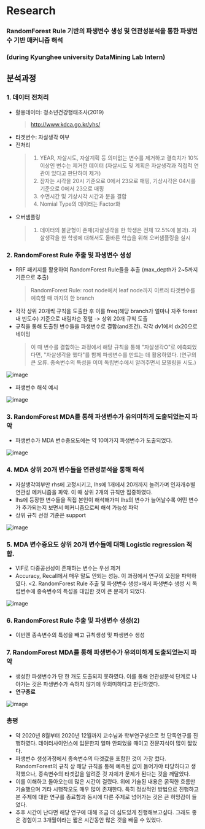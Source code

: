 # Research
### RandomForest Rule 기반의 파생변수 생성 및 연관성분석을 통한 파생변수 기반 매커니즘 해석
### (during Kyunghee university DataMining Lab Intern)

## 분석과정
### 1. 데이터 전처리
 - 활용데이터: 청소년건강행태조사(2019)
   > http://www.kdca.go.kr/yhs/
 - 타겟변수: 자살생각 여부
 - 전처리
   > 1) YEAR, 자살시도, 자살계획 등 의미없는 변수를 제거하고 결측치가 10%이상인 변수는 제거한 데이터 (자살시도 및 계획은 자살생각과 직접적 연관이 있다고 판단하여 제거)
   > 2) 잠자는 시각을 20시 기준으로 0에서 23으로 매핑, 기상시각은 04시를 기준으로 0에서 23으로 매핑
   > 3) 수면시간 및 기상시각 시간과 분을 결합
   > 4) Nomial Type의 데이터는 Factor화
 - 오버샘플링
   > 1) 데이터의 불균형이 존재(자살생각을 한 학생은 전체 12.5%에 불과). 자살생각을 한 학생에 대해서도 올바른 학습을 위해 오버샘플링을 실시
 
### 2. RandomForest Rule 추출 및 파생변수 생성
 - RRF 패키지를 활용하여 RandomForest Rule들을 추출 (max_depth가 2~5까지 기준으로 추출)
   > RandomForest Rule: root node에서 leaf node까지 이르러 타겟변수를 예측할 때 까지의 한 branch
 - 각각 상위 20개씩 규칙을 도출한 후 이를 freq(해당 branch가 얼마나 자주 forest 내 빈도수) 기준으로 내림차순 정렬 -> 상위 20개 규칙 도출
 - 규칙을 통해 도출된 변수들을 파생변수로 결합(and조건). 각각 dv1에서 dx20으로 네이밍
   > 이 때 변수를 결합하는 과정에서 해당 규칙을 통해 "자살생각O"로 예측되었다면, "자살생각을 했다"를 함께 파생변수를 만드는 데 활용하였다. (연구의 큰 오류. 종속변수의 특성을 이미 독립변수에서 알려주면서 모델링을 시도.)

  ![image](https://user-images.githubusercontent.com/28617435/123726930-c6c9b280-d8cb-11eb-9710-39d232b46d45.png)
  
 - 파생변수 해석 예시
 
 ![image](https://user-images.githubusercontent.com/28617435/123726855-aa2d7a80-d8cb-11eb-9a7f-2fbc0a3894fa.png)

### 3. RandomForest MDA를 통해 파생변수가 유의미하게 도출되었는지 파악
 - 파생변수가 MDA 변수중요도에는 약 10여가지 파생변수가 도출되었다.

 ![image](https://user-images.githubusercontent.com/28617435/123726756-74889180-d8cb-11eb-8e86-222db57a5c81.png)


### 4. MDA 상위 20개 변수들을 연관성분석을 통해 해석
 - 자살생각여부만 rhs에 고정시키고, lhs에 1개에서 20개까지 늘려가며 인자개수별 연관성 메커니즘을 파악. 이 때 상위 2개의 규칙만 집중하였다.
 - lhs에 등장한 변수들을 직접 본인이 해석해가며 lhs의 변수가 늘어날수록 어떤 변수가 추가되는지 보면서 메커니즘으로써 해석 가능성 파악
 - 상위 규칙 선정 기준은 support
 
  ![image](https://user-images.githubusercontent.com/28617435/123726613-41460280-d8cb-11eb-84f8-8774f7e452d1.png)


### 5. MDA 변수중요도 상위 20개 변수들에 대해 Logistic regression 적합.
 - VIF로 다중공선성이 존재하는 변수는 우선 제거
 - Accuracy, Recall에서 매우 말도 안되는 성능. 이 과정에서 연구의 오점을 파악하였다. <2. RandomForest Rule 추출 및 파생변수 생성>에서 파생변수 생성 시 독립변수에 종속변수의 특성을 대입한 것이 큰 문제가 되었다. 

![image](https://user-images.githubusercontent.com/28617435/123726980-db0daf80-d8cb-11eb-9a3b-ba2cfdf74b99.png)

### 6. RandomForest Rule 추출 및 파생변수 생성(2)
 - 이번엔 종속변수의 특성을 빼고 규칙생성 및 파생변수 생성

### 7. RandomForest MDA를 통해 파생변수가 유의미하게 도출되었는지 파악
 - 생성한 파생변수가 단 한 개도 도출되지 못하였다. 이를 통해 연관성분석 단계로 나아가는 것은 파생변수가 속하지 않기에 무의미하다고 판단하였다.
 - **연구종료**
 
 ![image](https://user-images.githubusercontent.com/28617435/123727047-f7a9e780-d8cb-11eb-8323-39af862e181c.png)
 
### 총평
 - 약 2020년 8월부터 2020년 12월까지 교수님과 학부연구생으로 첫 단독연구를 진행하였다. 데이터사이언스에 입문한지 얼마 안되었을 때이고 전문지식이 많이 짧았다. 
 - 파생변수 생성과정에서 종속변수의 타겟값을 포함한 것이 가장 컸다. RandomForest의 규칙 상 해당 규칙을 통해 예측된 값이 들어가야 타당하다고 생각했으나, 종속변수의 타겟값을 알려준 것 자체가 문제가 된다는 것을 깨달았다. 
 - 이를 이해하고 돌아오는데 많은 시간이 걸렸다. 위에 기술된 내용은 굵직한 흐름만 기술했으며 기타 시행착오도 매우 많이 존재한다. 특히 정상적인 방법으로 진행하고 본 주제에 대한 연구를 종료함과 동시에 다른 주제로 넘어가는 것은 큰 허망감이 들었다.
 - 추후 시간이 난다면 해당 연구에 대해 조금 더 심도있게 진행해보고싶다. 그래도 좋은 경험이고 3개월이라는 짧은 시간동안 많은 것을 배울 수 있었다.
